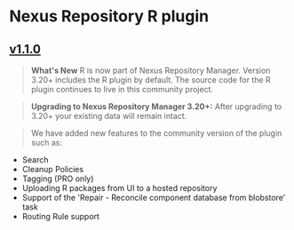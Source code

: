 # Nexus Repository R plugin

## [v1.1.0](./README.md)

> **What's New** R is now part of Nexus Repository Manager. Version 3.20+ includes the R plugin by default. The source code for the R plugin continues to live in this community project.

> **Upgrading to Nexus Repository Manager 3.20+:** After upgrading to 3.20+ your existing data will remain intact.

> We have added new features to the community version of the plugin such as:

- Search
- Cleanup Policies
- Tagging (PRO only)
- Uploading R packages from UI to a hosted repository
- Support of the 'Repair - Reconcile component database from blobstore' task
- Routing Rule support